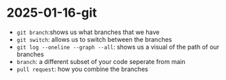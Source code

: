 # 2025-01-16-git
- `git branch`:shows us what branches that we have
- `git switch`: allows us to switch between the branches
- `git log --oneline --graph --all`: shows us a visual of the path of our branches
- `branch`: a different subset of your code seperate from main
- `pull request`: how you combine the branches
